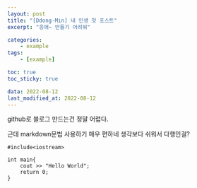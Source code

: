 ```yaml
---
layout: post
title: "[Ddong-Min] 내 인생 첫 포스트"
excerpt: "응애~ 만들기 어려워"

categories:
    - example
tags:
    - [example]

toc: true
toc_sticky: true

data: 2022-08-12
last_modified_at: 2022-08-12
---
```

github로 블로그 만드는건 정말 어렵다.

근데 markdown문법 사용하기 매우 편하네 생각보다 쉬워서 다행인걸?

```
#include<iostream>

int main{
    cout >> "Hello World";
    return 0;
}
```